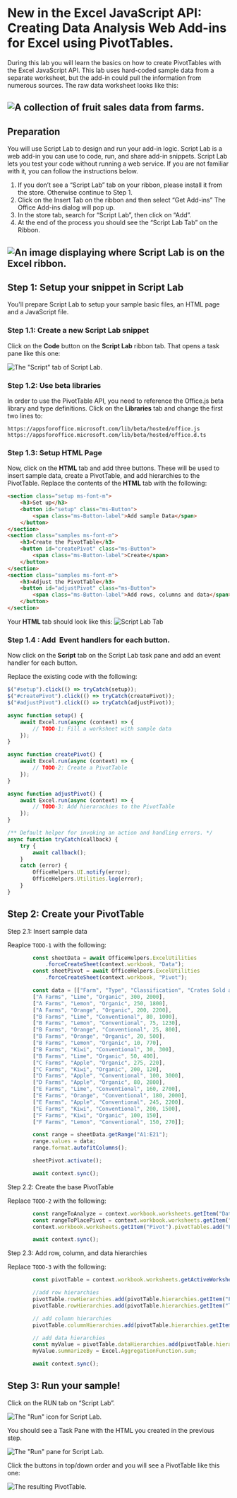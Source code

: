 # New in the Excel JavaScript API: Creating Data Analysis Web Add-ins for Excel using PivotTables.

During this lab you will learn the basics on how to create PivotTables with the Excel JavaScript API. This lab uses hard-coded sample data from a separate worksheet, but the add-in could pull the information from numerous sources. The raw data worksheet looks like this:

## ![A collection of fruit sales data from farms.](images/image7.png)

## Preparation

You will use Script Lab to design and run your add-in logic. Script Lab is a web add-in you can use to code, run, and share add-in snippets. Script Lab lets you test your code without running a web service. If you are not familiar with it, you can follow the instructions below.

1.  If you don’t see a “Script Lab” tab on your ribbon, please install it from the store. Otherwise continue to Step 1.
2.  Click on the Insert Tab on the ribbon and then select “Get Add-ins” The Office Add-ins dialog will pop up.
3.  In the store tab, search for “Script Lab”, then click on “Add”.
4.  At the end of the process you should see the “Script Lab Tab” on the Ribbon.

## ![An image displaying where Script Lab is on the Excel ribbon.](images/image1.png)

## Step 1: Setup your snippet in Script Lab

You'll prepare Script Lab to setup your sample basic files, an HTML page and a JavaScript file.

### Step 1.1: Create a new Script Lab snippet

Click on the **Code** button on the **Script Lab** ribbon tab. That opens a task pane like this one:

![The "Script" tab of Script Lab.](images/image2.png)

### Step 1.2: Use beta libraries

In order to use the PivotTable API, you need to reference the Office.js beta library and type definitions. Click on the **Libraries** tab and change the first two lines to:

```
https://appsforoffice.microsoft.com/lib/beta/hosted/office.js
https://appsforoffice.microsoft.com/lib/beta/hosted/office.d.ts
```

### Step 1.3: Setup HTML Page

Now, click on the **HTML** tab and add three buttons. These will be used to insert sample data, create a PivotTable, and add hierarchies to the PivotTable. Replace the contents of the **HTML** tab with the following:

```html
<section class="setup ms-font-m">
    <h3>Set up</h3>
    <button id="setup" class="ms-Button">
        <span class="ms-Button-label">Add sample Data</span>
    </button>
</section>
<section class="samples ms-font-m">
    <h3>Create the PivotTable</h3>
    <button id="createPivot" class="ms-Button">
        <span class="ms-Button-label">Create</span>
    </button>
</section>
<section class="samples ms-font-m">
    <h3>Adjust the PivotTable</h3>
    <button id="adjustPivot" class="ms-Button">
        <span class="ms-Button-label">Add rows, columns and data</span>
    </button>
</section>
```

Your **HTML** tab should look like this:
![Script Lab Tab](images/image3.png)

### Step 1.4 : Add  Event handlers for each button.

Now click on the **Script** tab on the Script Lab task pane and add an event handler for each button.

Replace the existing code with the following:

```typescript
$("#setup").click(() => tryCatch(setup));
$("#createPivot").click(() => tryCatch(createPivot));
$("#adjustPivot").click(() => tryCatch(adjustPivot));

async function setup() {
    await Excel.run(async (context) => {
        // TODO-1: Fill a worksheet with sample data
    });
}

async function createPivot() {
    await Excel.run(async (context) => {
        // TODO-2: Create a PivotTable
    });
}

async function adjustPivot() {
    await Excel.run(async (context) => {
        // TODO-3: Add hierarachies to the PivotTable
    });
}

/** Default helper for invoking an action and handling errors. */
async function tryCatch(callback) {
    try {
        await callback();
    }
    catch (error) {
        OfficeHelpers.UI.notify(error);
        OfficeHelpers.Utilities.log(error);
    }
}
```
## Step 2: Create your PivotTable 

Step 2.1: Insert sample data

Reaplce `TODO-1` with the following:

```typescript
        const sheetData = await OfficeHelpers.ExcelUtilities
            .forceCreateSheet(context.workbook, "Data");
        const sheetPivot = await OfficeHelpers.ExcelUtilities
            .forceCreateSheet(context.workbook, "Pivot");

        const data = [["Farm", "Type", "Classification", "Crates Sold at Farm", "Crates Sold Wholesale"],
        ["A Farms", "Lime", "Organic", 300, 2000],
        ["A Farms", "Lemon", "Organic", 250, 1800],
        ["A Farms", "Orange", "Organic", 200, 2200],
        ["B Farms", "Lime", "Conventional", 80, 1000],
        ["B Farms", "Lemon", "Conventional", 75, 1230],
        ["B Farms", "Orange", "Conventional", 25, 800],
        ["B Farms", "Orange", "Organic", 20, 500],
        ["B Farms", "Lemon", "Organic", 10, 770],
        ["B Farms", "Kiwi", "Conventional", 30, 300],
        ["B Farms", "Lime", "Organic", 50, 400],
        ["C Farms", "Apple", "Organic", 275, 220],
        ["C Farms", "Kiwi", "Organic", 200, 120],
        ["D Farms", "Apple", "Conventional", 100, 3000],
        ["D Farms", "Apple", "Organic", 80, 2800],
        ["E Farms", "Lime", "Conventional", 160, 2700],
        ["E Farms", "Orange", "Conventional", 180, 2000],
        ["E Farms", "Apple", "Conventional", 245, 2200],
        ["E Farms", "Kiwi", "Conventional", 200, 1500],
        ["F Farms", "Kiwi", "Organic", 100, 150],
        ["F Farms", "Lemon", "Conventional", 150, 270]];

        const range = sheetData.getRange("A1:E21");
        range.values = data;
        range.format.autofitColumns();

        sheetPivot.activate();

        await context.sync();
```

Step 2.2: Create the base PivotTable

Replace `TODO-2` with the following:

```typescript
        const rangeToAnalyze = context.workbook.worksheets.getItem("Data").getRange("A1:E21");
        const rangeToPlacePivot = context.workbook.worksheets.getItem("Pivot").getRange("A2");
        context.workbook.worksheets.getItem("Pivot").pivotTables.add("Farm Sales", rangeToAnalyze, rangeToPlacePivot);

        await context.sync();
```

Step 2.3: Add row, column, and data hierarchies

Replace `TODO-3` with the following:

```typescript
		const pivotTable = context.workbook.worksheets.getActiveWorksheet().pivotTables.getItem("Farm Sales");

		//add row hierarchies
		pivotTable.rowHierarchies.add(pivotTable.hierarchies.getItem("Farm"));
		pivotTable.rowHierarchies.add(pivotTable.hierarchies.getItem("Type"));

		// add column hierarchies
		pivotTable.columnHierarchies.add(pivotTable.hierarchies.getItem("Classification");

		// add data hierarchies
		const myValue = pivotTable.dataHierarchies.add(pivotTable.hierarchies.getItem("Crates Sold at Farm"));
		myValue.summarizeBy = Excel.AggregationFunction.sum;

		await context.sync();
```

## Step 3: Run your sample!

Click on the RUN tab on “Script Lab”.


![The "Run" icon for Script Lab.](images/image4.png)

You should see a Task Pane with the HTML you created in the previous step.


![The "Run" pane for Script Lab.](images/image5.png)

Click the buttons in top/down order and you will see a PivotTable like this one:


![The resulting PivotTable.](images/image6.png)
